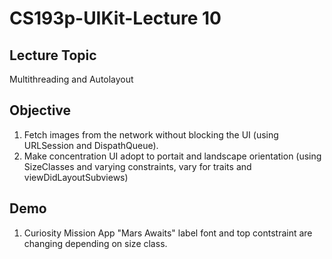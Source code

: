 # CS193p-UIKit-Lecture 10

## Lecture Topic
Multithreading and Autolayout

## Objective
1. Fetch images from the network without blocking the UI (using URLSession and DispathQueue).
2. Make concentration UI adopt to portait and landscape orientation (using SizeClasses and varying constraints, vary for traits and viewDidLayoutSubviews) 

## Demo
1. Curiosity Mission App "Mars Awaits" label font and top contstraint are changing depending on size class.
